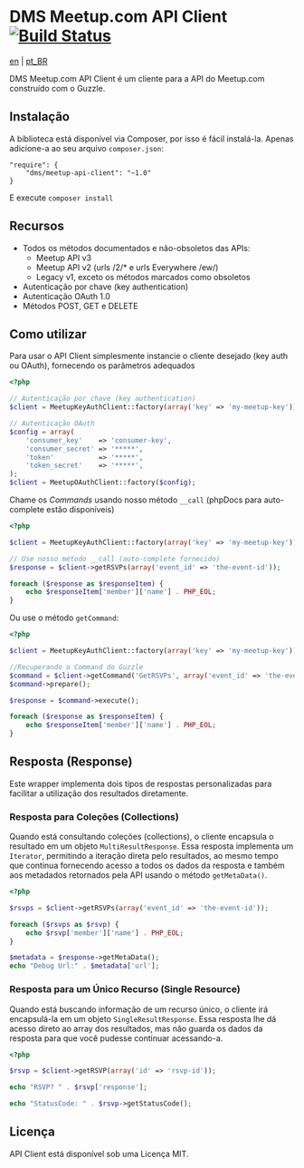 DMS Meetup.com API Client [![Build Status](https://travis-ci.org/rdohms/meetup-api-client.png?branch=master)](https://travis-ci.org/rdohms/meetup-api-client)
=========================

[en](https://github.com/rdohms/meetup-api-client/blob/master/README.md) | [pt_BR](https://github.com/rdohms/meetup-api-client/blob/master/README_pt_BR.md)

DMS Meetup.com API Client é um cliente para a API do Meetup.com construído com o Guzzle.

## Instalação

A biblioteca está disponível via Composer, por isso é fácil instalá-la. Apenas adicione-a ao seu arquivo `composer.json`:

    "require": {
        "dms/meetup-api-client": "~1.0"
    }
    
E execute `composer install`

## Recursos

* Todos os métodos documentados e não-obsoletos das APIs:
    * Meetup API v3
    * Meetup API v2 (urls /2/* e urls Everywhere /ew/)
    * Legacy v1, exceto os métodos marcados como obsoletos
* Autenticação por chave (key authentication)
* Autenticação OAuth 1.0
* Métodos POST, GET e DELETE

## Como utilizar
    
Para usar o API Client simplesmente instancie o cliente desejado (key auth ou OAuth), fornecendo os parâmetros adequados

```php
<?php

// Autenticação por chave (key authentication)
$client = MeetupKeyAuthClient::factory(array('key' => 'my-meetup-key'));

// Autenticação OAuth
$config = array(
    'consumer_key'    => 'consumer-key',
    'consumer_secret' => '*****',
    'token'           => '*****',
    'token_secret'    => '*****',
);
$client = MeetupOAuthClient::factory($config);
```

Chame os *Commands* usando nosso método `__call` (phpDocs para auto-complete estão disponíveis)

```php
<?php 

$client = MeetupKeyAuthClient::factory(array('key' => 'my-meetup-key'));

// Use nosso método __call (auto-complete fornecido)
$response = $client->getRSVPs(array('event_id' => 'the-event-id'));

foreach ($response as $responseItem) {
    echo $responseItem['member']['name'] . PHP_EOL;
}
``` 
Ou use o método `getCommand`:

```php
<?php 

$client = MeetupKeyAuthClient::factory(array('key' => 'my-meetup-key'));

//Recuperando o Command do Guzzle
$command = $client->getCommand('GetRSVPs', array('event_id' => 'the-event-id'));
$command->prepare();

$response = $command->execute();

foreach ($response as $responseItem) {
    echo $responseItem['member']['name'] . PHP_EOL;
}
```

## Resposta (Response)

Este wrapper implementa dois tipos de respostas personalizadas para facilitar a utilização dos resultados diretamente.

### Resposta para Coleções (Collections)

Quando está consultando coleções (collections), o cliente encapsula o resultado em um objeto `MultiResultResponse`. Essa resposta implementa um `Iterator`, permitindo a iteração direta pelo resultados, ao mesmo tempo que continua fornecendo acesso a todos os dados da resposta e também aos metadados retornados pela API usando o método `getMetaData()`.

```php
<?php

$rsvps = $client->getRSVPs(array('event_id' => 'the-event-id'));

foreach ($rsvps as $rsvp) {
    echo $rsvp['member']['name'] . PHP_EOL;
}

$metadata = $response->getMetaData();
echo "Debug Url:" . $metadata['url'];
```

### Resposta para um Único Recurso (Single Resource)

Quando está buscando informação de um recurso único, o cliente irá encapsulá-la em um objeto `SingleResultResponse`. Essa resposta lhe dá acesso direto ao array dos resultados, mas não guarda os dados da resposta para que você pudesse continuar acessando-a.

```php
<?php

$rsvp = $client->getRSVP(array('id' => 'rsvp-id'));

echo "RSVP? " . $rsvp['response'];

echo "StatusCode: " . $rsvp->getStatusCode();
```

## Licença

API Client está disponível sob uma Licença MIT.
